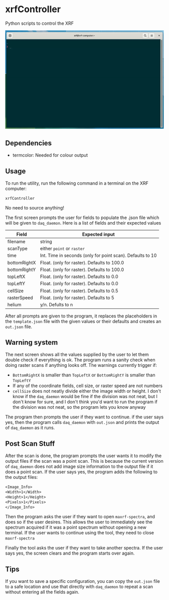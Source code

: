 # xrfController
Python scripts to control the XRF

![Demo GIF Showing the basic usage of the tool](https://github.com/nyuad-astroparticle/xrfController/blob/main/demo.gif)

## Dependencies
- termcolor: Needed for colour output

## Usage 
To run the utility, run the following command in a terminal on the XRF computer:
```
xrfController
```
No need to source anything!

The first screen prompts the user for fields to populate the .json file which will be given to ```daq_daemon```.
Here is a list of fields and their expected values

|Field          | Expected input                                            |
|---------------|-----------------------------------------------------------|
|filename       | string                                                    |
|scanType       | either ```point``` or ```raster```                        |
|time           | Int. Time in seconds (only for point scan). Defaults to 10|
|bottomRightX   | Float. (only for raster). Defaults to 100.0               |
|bottomRightY   | Float. (only for raster). Defaults to 100.0               |
|topLeftX       | Float. (only for raster). Defaults to 0.0                 |
|topLeftY       | Float. (only for raster). Defaults to 0.0                 |
|cellSize       | Float. (only for raster). Defaults to 0.5                 |
|rasterSpeed    | Float. (only for raster). Defaults to 5                   |
|helium         | y/n. Defults to n                                         |

After all prompts are given to the program, it replaces the placeholders in the ```template.json``` file with the given values or their defaults and creates an ```out.json``` file.

## Warning system
The next screen shows all the values supplied by the user to let them double check if everything is ok.
The program runs a sanity check when doing raster scans if anything looks off. The warnings currently trigger if:

- ```BottomRightX``` is smaller than ```TopLeftX``` or ```BottomRightY``` is smaller than ```TopLeftY```
- If any of the coordinate fields, cell size, or raster speed are not numbers
- ```cellSize``` does not neatly divide either the image width or height. I don't know if the ```daq_daemon``` would be fine if the division was not neat, but I don't know for sure, and I don't think you'd want to run the program if the division was not neat, so the program lets you know anyway

The program then prompts the user if they want to continue. if the user says yes, then the program calls ```daq_daemon``` with ```out.json``` and prints the output of ```daq_daemon``` as it runs.

## Post Scan Stuff

After the scan is done, the program prompts the user wants it to modify the output files if the scan was a point scan. This is because the current version of ```daq_daemon``` does not add image size information to the output file if it does a point scan. If the user says yes, the program adds the following to the output files:
```
<Image_Info>
<Width>1</Width>
<Height>1</Height>
<Pixels>1</Pixels>
</Image_Info>
```

Then the program asks the user if they want to open ```maxrf-spectra```, and does so if the user desires. This allows the user to immediately see the spectrum acquired if it was a point spectrum without opening a new terminal. If the user wants to continue using the tool, they need to close ```maxrf-spectra```

Finally the tool asks the user if they want to take another spectra. If the user says yes, the screen clears and the program starts over again.

## Tips

If you want to save a specific configuration, you can copy the ```out.json``` file to a safe location and use that directly with ```daq_daemon``` to repeat a scan without entering all the fields again.
